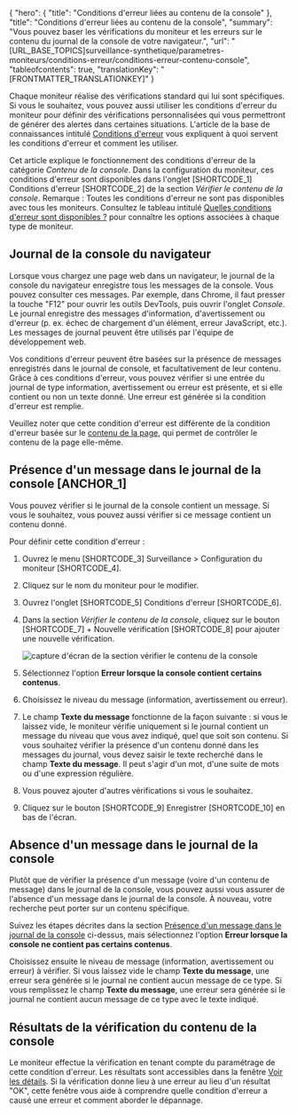 {
  "hero": {
    "title": "Conditions d'erreur liées au contenu de la console"
  },
  "title": "Conditions d'erreur liées au contenu de la console",
  "summary": "Vous pouvez baser les vérifications du moniteur et les erreurs sur le contenu du journal de la console de votre navigateur.",
  "url": "[URL_BASE_TOPICS]surveillance-synthetique/parametres-moniteurs/conditions-erreur/conditions-erreur-contenu-console",
  "tableofcontents": true,
  "translationKey": "[FRONTMATTER_TRANSLATIONKEY]"
}

Chaque moniteur réalise des vérifications standard qui lui sont spécifiques.
 Si vous le souhaitez, vous pouvez aussi utiliser les conditions d'erreur du moniteur pour définir des vérifications personnalisées qui vous permettront de générer des alertes dans certaines situations. L'article de la base de connaissances intitulé [Conditions d'erreur]([LINK_URL_1]) vous expliquent à quoi servent les conditions d'erreur et comment les utiliser.

Cet article explique le fonctionnement des conditions d'erreur de la catégorie *Contenu de la console*. Dans la configuration du moniteur, ces conditions d'erreur sont disponibles dans l'onglet [SHORTCODE_1] Conditions d'erreur [SHORTCODE_2] de la section *Vérifier le contenu de la console*. Remarque : Toutes les conditions d'erreur ne sont pas disponibles avec tous les moniteurs. Consultez le tableau intitulé [Quelles conditions d'erreur sont disponibles ?]([LINK_URL_2]) pour connaître les options associées à chaque type de moniteur.

## Journal de la console du navigateur

Lorsque vous chargez une page web dans un navigateur, le journal de la console du navigateur enregistre tous les messages de la console. Vous pouvez consulter ces messages. Par exemple, dans Chrome, il faut presser la touche "F12" pour ouvrir les outils DevTools, puis ouvrir l'onglet *Console*. Le journal enregistre des messages d'information, d'avertissement ou d'erreur (p. ex. échec de chargement d'un élément, erreur JavaScript, etc.). Les messages de journal peuvent être utilisés par l'équipe de développement web.

Vos conditions d'erreur peuvent être basées sur la présence de messages enregistrés dans le journal de console, et facultativement de leur contenu. Grâce à ces conditions d'erreur, vous pouvez vérifier si une entrée du journal de type information, avertissement ou erreur est présente, et si elle contient ou non un texte donné. Une erreur est générée si la condition d'erreur est remplie.

Veuillez noter que cette condition d'erreur est différente de la condition d'erreur basée sur le [contenu de la page]([LINK_URL_3]), qui permet de contrôler le contenu de la page elle-même.

## Présence d'un message dans le journal de la console [ANCHOR_1]

Vous pouvez vérifier si le journal de la console contient un message. Si vous le souhaitez, vous pouvez aussi vérifier si ce message contient un contenu donné.

Pour définir cette condition d'erreur :

1. Ouvrez le menu [SHORTCODE_3] Surveillance > Configuration du moniteur [SHORTCODE_4].
2. Cliquez sur le nom du moniteur pour le modifier.
3. Ouvrez l'onglet [SHORTCODE_5] Conditions d'erreur [SHORTCODE_6].
4. Dans la section *Vérifier le contenu de la console*, cliquez sur le bouton [SHORTCODE_7] \+ Nouvelle vérification [SHORTCODE_8] pour ajouter une nouvelle vérification.

   ![capture d'écran de la section vérifier le contenu de la console]([LINK_URL_4])

5. Sélectionnez l'option **Erreur lorsque la console contient certains contenus**.
6. Choisissez le niveau du message (information, avertissement ou erreur).
7. Le champ **Texte du message** fonctionne de la façon suivante : si vous le laissez vide, le moniteur vérifie uniquement si le journal contient un message du niveau que vous avez indiqué, quel que soit son contenu. Si vous souhaitez vérifier la présence d'un contenu donné dans les messages du journal, vous devez saisir le texte recherché dans le champ **Texte du message**. Il peut s'agir d'un mot, d'une suite de mots ou d'une expression régulière.
8. Vous pouvez ajouter d'autres vérifications si vous le souhaitez.
9. Cliquez sur le bouton [SHORTCODE_9] Enregistrer [SHORTCODE_10] en bas de l'écran.

## Absence d'un message dans le journal de la console

Plutôt que de vérifier la présence d'un message (voire d'un contenu de message) dans le journal de la console, vous pouvez aussi vous assurer de l'absence d'un message dans le journal de la console. À nouveau, votre recherche peut porter sur un contenu spécifique.

Suivez les étapes décrites dans la section [Présence d'un message dans le journal de la console]([LINK_URL_5]) ci-dessus, mais sélectionnez l'option **Erreur lorsque la console ne contient pas certains contenus**.

Choisissez ensuite le niveau de message (information, avertissement ou erreur) à vérifier. Si vous laissez vide le champ **Texte du message**, une erreur sera générée si le journal ne contient aucun message de ce type. Si vous remplissez le champ **Texte du message**, une erreur sera générée si le journal ne contient aucun message de ce type avec le texte indiqué.

## Résultats de la vérification du contenu de la console

Le moniteur effectue la vérification en tenant compte du paramétrage de cette condition d'erreur. Les résultats sont accessibles dans la fenêtre [Voir les détails]([LINK_URL_6]). Si la vérification donne lieu à une erreur au lieu d'un résultat "OK", cette fenêtre vous aide à comprendre quelle condition d'erreur a causé une erreur et comment aborder le dépannage.

